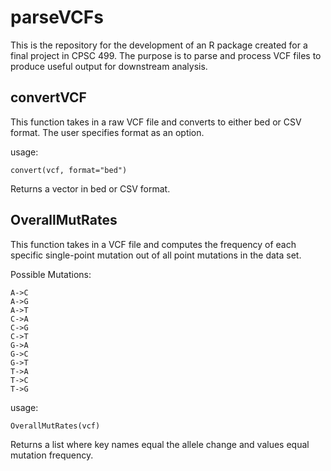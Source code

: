 # parseVCFs
This is the repository for the development of an R package created for a final project in CPSC 499. The purpose is to parse and process VCF files to produce useful output for downstream analysis.

## convertVCF
This function takes in a raw VCF file and converts to either bed or CSV format. The user specifies format as an option.

usage:
```
convert(vcf, format="bed")
```
Returns a vector in bed or CSV format.

## OverallMutRates
This function takes in a VCF file and computes the frequency of each specific single-point mutation out of all point mutations in the data set.

Possible Mutations:
```
A->C
A->G
A->T
C->A
C->G
C->T
G->A
G->C
G->T
T->A
T->C
T->G
```

usage:
```
OverallMutRates(vcf)
```
Returns a list where key names equal the allele change and values equal mutation frequency.
